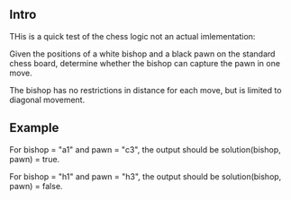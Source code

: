 ## Intro

THis is a quick test of the chess logic not an actual imlementation:

Given the positions of a white bishop and a black pawn on the standard chess board, determine whether the bishop can capture the pawn in one move.

The bishop has no restrictions in distance for each move, but is limited to diagonal movement.

## Example

For bishop = "a1" and pawn = "c3", the output should be solution(bishop, pawn) = true.

For bishop = "h1" and pawn = "h3", the output should be solution(bishop, pawn) = false.
